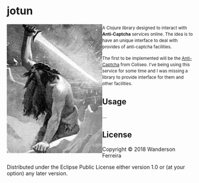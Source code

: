 # jotun

<img src="jotun.jpg"
title="giants!" align="left" padding="5px" />
<small>
A Clojure library designed to interact with **Anti-Captcha** services
online. The idea is to have an unique interface to deal with provides
of anti-captcha facilities.

The first to be implemented will be the
[Anti-Captcha](https://anti-captcha.com/mainpage) from Coliseo. I've
being using this service for some time and I was missing a library to
provide interface for them and other facilities.
</small>

## Usage

...



## License

Copyright © 2018 Wanderson Ferreira

Distributed under the Eclipse Public License either version 1.0 or (at
your option) any later version.
